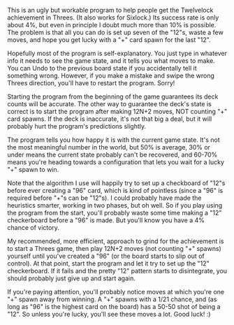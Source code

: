 This is an ugly but workable program to help people get the Twelvelock
achievement in Threes.  (It also works for Sixlock.)  Its success rate is
only about 4%, but even in principle I doubt much more than 10% is
possible.  The problem is that all you can do is set up seven of the
"12"s, waste a few moves, and hope you get lucky with a "+" card spawn
for the last "12".

Hopefully most of the program is self-explanatory.  You just type in
whatever info it needs to see the game state, and it tells you what moves
to make.  You can Undo to the previous board state if you accidentally
tell it something wrong.  However, if you make a mistake and swipe the
wrong Threes direction, you'll have to restart the program.  Sorry!

Starting the program from the beginning of the game guarantees its deck
counts will be accurate.  The other way to guarantee the deck's state is
correct is to start the program after making 12N+2 moves, NOT counting "+"
card spawns.  If the deck is inaccurate, it's not that big a deal, but it
will probably hurt the program's predictions slightly.

The program tells you how happy it is with the current game state.  It's
not the most meaningful number in the world, but 50% is average, 30% or
under means the current state probably can't be recovered, and 60-70%
means you're heading towards a configuration that lets you wait for a
lucky "+" spawn to win.

Note that the algorithm I use will happily try to set up a checkboard of
"12"s before ever creating a "96" card, which is kind of pointless (since
a "96" is required before "+"s can be "12"s).  I could probably have made
the heuristics smarter, working in two phases, but oh well.  So if you
play using the program from the start, you'll probably waste some time
making a "12" checkerboard before a "96" is made.  But you'll know you
have a 4% chance of victory.

My recommended, more efficient, approach to grind for the achievement is
to start a Threes game, then play 12N+2 moves (not counting "+" spawns)
yourself until you've created a "96" (or the board starts to slip out of
control).  At that point, start the program and let it try to set up the
"12" checkerboard.  If it fails and the pretty "12" pattern starts to
disintegrate, you should probably just give up and start again.

If you're paying attention, you'll probably notice moves at which you're
one "+" spawn away from winning.  A "+" spawns with a 1/21 chance, and (as
long as "96" is the highest card on the board) has a 50-50 shot of being a
"12".  So unless you're lucky, you'll see these moves a lot.  Good luck! :)
